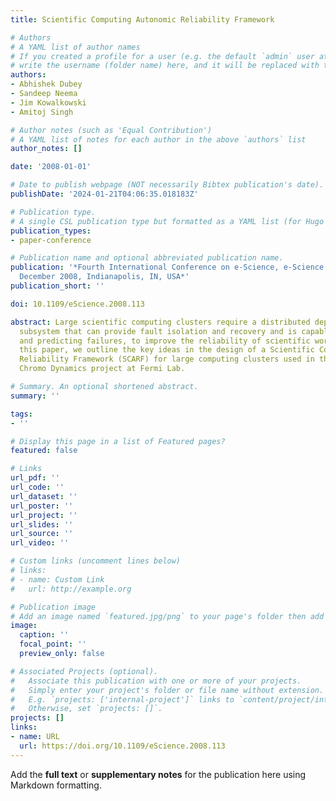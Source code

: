 ```yaml
---
title: Scientific Computing Autonomic Reliability Framework

# Authors
# A YAML list of author names
# If you created a profile for a user (e.g. the default `admin` user at `content/authors/admin/`), 
# write the username (folder name) here, and it will be replaced with their full name and linked to their profile.
authors:
- Abhishek Dubey
- Sandeep Neema
- Jim Kowalkowski
- Amitoj Singh

# Author notes (such as 'Equal Contribution')
# A YAML list of notes for each author in the above `authors` list
author_notes: []

date: '2008-01-01'

# Date to publish webpage (NOT necessarily Bibtex publication's date).
publishDate: '2024-01-21T04:06:35.018183Z'

# Publication type.
# A single CSL publication type but formatted as a YAML list (for Hugo requirements).
publication_types:
- paper-conference

# Publication name and optional abbreviated publication name.
publication: '*Fourth International Conference on e-Science, e-Science 2008, 7-12
  December 2008, Indianapolis, IN, USA*'
publication_short: ''

doi: 10.1109/eScience.2008.113

abstract: Large scientific computing clusters require a distributed dependability
  subsystem that can provide fault isolation and recovery and is capable of learning
  and predicting failures, to improve the reliability of scientific workflows. In
  this paper, we outline the key ideas in the design of a Scientific Computing Autonomic
  Reliability Framework (SCARF) for large computing clusters used in the Lattice Quantum
  Chromo Dynamics project at Fermi Lab.

# Summary. An optional shortened abstract.
summary: ''

tags:
- ''

# Display this page in a list of Featured pages?
featured: false

# Links
url_pdf: ''
url_code: ''
url_dataset: ''
url_poster: ''
url_project: ''
url_slides: ''
url_source: ''
url_video: ''

# Custom links (uncomment lines below)
# links:
# - name: Custom Link
#   url: http://example.org

# Publication image
# Add an image named `featured.jpg/png` to your page's folder then add a caption below.
image:
  caption: ''
  focal_point: ''
  preview_only: false

# Associated Projects (optional).
#   Associate this publication with one or more of your projects.
#   Simply enter your project's folder or file name without extension.
#   E.g. `projects: ['internal-project']` links to `content/project/internal-project/index.md`.
#   Otherwise, set `projects: []`.
projects: []
links:
- name: URL
  url: https://doi.org/10.1109/eScience.2008.113
---
```


Add the **full text** or **supplementary notes** for the publication here using Markdown formatting.
